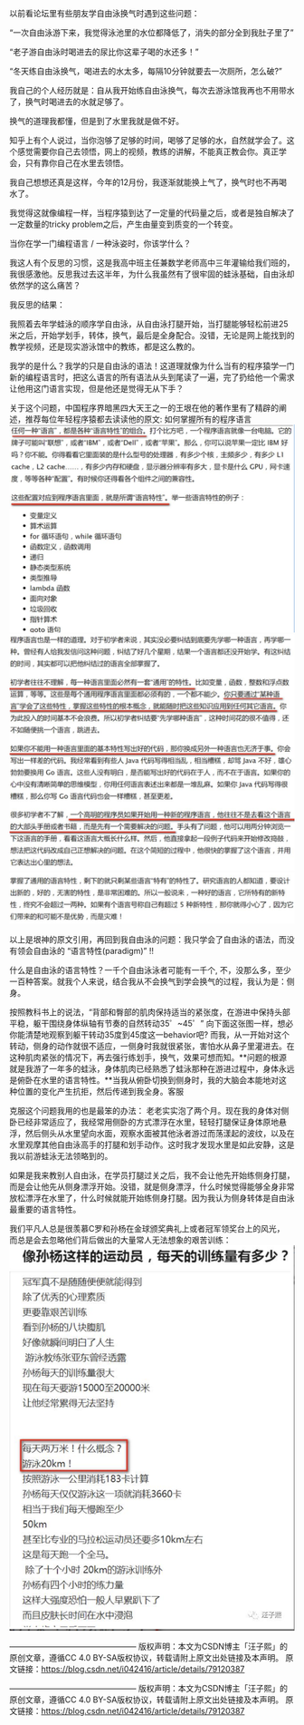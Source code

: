 以前看论坛里有些朋友学自由泳换气时遇到这些问题：

“一次自由泳游下来，我觉得泳池里的水位都降低了，消失的部分全到我肚子里了”

“老子游自由泳时喝进去的尿比你这辈子喝的水还多！”

“冬天练自由泳换气，喝进去的水太多，每隔10分钟就要去一次厕所，怎么破?”

我自己的个人经历就是：自从我开始练自由泳换气，每次去游泳馆我再也不用带水了，换气时喝进去的水就足够了。

换气的道理我都懂，但是到了水里我就是做不好。

知乎上有个人说过，当你泡够了足够的时间，喝够了足够的水，自然就学会了。这个感觉需要你自己去领悟，网上的视频，教练的讲解，不能真正教会你。真正学会，只有靠你自己在水里去领悟。

我自己想想还真是这样，今年的12月份，我逐渐就能换上气了，换气时也不再喝水了。

我觉得这就像编程一样，当程序猿到达了一定量的代码量之后，或者是独自解决了一定数量的tricky problem之后，产生由量变到质变的一个转变。

当你在学一门编程语言 / 一种泳姿时，你该学什么？

我这人有个反思的习惯，这是我高中班主任兼数学老师高中三年灌输给我们班的，我很感激他。反思我过去这半年，为什么我虽然有了很牢固的蛙泳基础，自由泳却依然学的这么痛苦？

我反思的结果：

我照着去年学蛙泳的顺序学自由泳，从自由泳打腿开始，当打腿能够轻松前进25米之后，开始学划手，转体，换气，最后是全身配合。没错，无论是网上能找到的教学视频，还是现实游泳馆中的教练，都是这么教的。

我学的是什么？我学的只是自由泳的语法！这道理就像为什么当有的程序猿学一门新的编程语言时，把这么语言的所有语法从头到尾读了一遍，完了扔给他一个需求让他用这门语言实现，但是他还是觉得无从下手？

关于这个问题，中国程序界暗黑四大天王之一的王垠在他的著作里有了精辟的阐述，推荐每位年轻程序猿都去读读他的原文: 如何掌握所有的程序语言
![alt text](assets/image-8.png)
![alt text](assets/image-9.png)
![alt text](assets/image-10.png)


以上是垠神的原文引用，再回到我自由泳的问题：我只学会了自由泳的语法，而没有领会自由泳的 “语言特性(paradigm)” !!

什么是自由泳的语言特性？一千个自由泳泳者可能有一千个, 不，没那么多，至少一百种答案。就我个人来说，结合我从不会换气到学会换气的过程，我认为是：侧身。

按照教科书上的说法，“背部和臀部的肌肉保持适当的紧张度，在游进中保持头部平稳，躯干围绕身体纵轴有节奏的自然转动35゜~45゜” 向下面这张图一样，想必你能清楚地观察到躯干转动35度到45度这一behavior吧?
而我，从一开始对这个转动，侧身的动作就很不适应，一侧身时我就很紧张，害怕水从鼻子里灌进去。在这种肌肉紧张的情况下，再去强行练划手，换气，效果可想而知。**问题的根源就是我游了一年多的蛙泳，身体肌肉已经熟悉了蛙泳那种在游进过程中，身体永远是俯卧在水里的语言特性。**当我从俯卧切换到侧身时，我的大脑会本能地对这种位置的变化产生抗拒，然后传递到我全身。客服

克服这个问题我用的也是最笨的办法： 老老实实泡了两个月。现在我的身体对侧卧已经非常适应了，我经常用侧卧的方式漂浮在水里，轻轻打腿保证身体原地悬浮，然后侧头从水里望向水面，观察水面被其他泳者游过而荡漾起的波纹，以及在水里观摩其他自由泳高手的打腿和划手动作。这时我才发现水里是如此安静，这是我以前游蛙泳无法领略到的。

如果是我来教别人自由泳，在学员打腿过关之后，我不会让他先开始练侧身打腿，而是会让他先从侧身漂浮开始。没错，就是侧身漂浮，什么时候觉得能够全身非常放松漂浮在水里了，什么时候就能开始练侧身打腿。因为我认为侧身转体是自由泳最重要的语言特性。

我们平凡人总是很羡慕C罗和孙杨在金球颁奖典礼上或者冠军领奖台上的风光，
而总是会去忽略他们背后做出的大量常人无法想象的艰苦训练：
![alt text](assets/image-11.png)

————————————————
版权声明：本文为CSDN博主「汪子熙」的原创文章，遵循CC 4.0 BY-SA版权协议，转载请附上原文出处链接及本声明。
原文链接：https://blog.csdn.net/i042416/article/details/79120387

————————————————
版权声明：本文为CSDN博主「汪子熙」的原创文章，遵循CC 4.0 BY-SA版权协议，转载请附上原文出处链接及本声明。
原文链接：https://blog.csdn.net/i042416/article/details/79120387